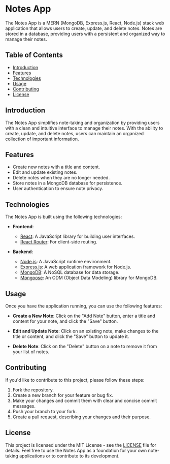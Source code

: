 # Notes App

The Notes App is a MERN (MongoDB, Express.js, React, Node.js) stack web application that allows users to create, update, and delete notes. Notes are stored in a database, providing users with a persistent and organized way to manage their notes.

## Table of Contents
- [Introduction](#introduction)
- [Features](#features)
- [Technologies](#technologies)
- [Usage](#usage)
- [Contributing](#contributing)
- [License](#license)

## Introduction

The Notes App simplifies note-taking and organization by providing users with a clean and intuitive interface to manage their notes. With the ability to create, update, and delete notes, users can maintain an organized collection of important information.

## Features

- Create new notes with a title and content.
- Edit and update existing notes.
- Delete notes when they are no longer needed.
- Store notes in a MongoDB database for persistence.
- User authentication to ensure note privacy.

## Technologies

The Notes App is built using the following technologies:

- **Frontend**:
  - [React](https://reactjs.org/): A JavaScript library for building user interfaces.
  - [React Router](https://reactrouter.com/): For client-side routing.
 

- **Backend**:
  - [Node.js](https://nodejs.org/): A JavaScript runtime environment.
  - [Express.js](https://expressjs.com/): A web application framework for Node.js.
  - [MongoDB](https://www.mongodb.com/): A NoSQL database for data storage.
  - [Mongoose](https://mongoosejs.com/): An ODM (Object Data Modeling) library for MongoDB.




## Usage

Once you have the application running, you can use the following features:

- **Create a New Note**: Click on the "Add Note" button, enter a title and content for your note, and click the "Save" button.

- **Edit and Update Note**: Click on an existing note, make changes to the title or content, and click the "Save" button to update it.

- **Delete Note**: Click on the "Delete" button on a note to remove it from your list of notes.

## Contributing

If you'd like to contribute to this project, please follow these steps:

1. Fork the repository.
2. Create a new branch for your feature or bug fix.
3. Make your changes and commit them with clear and concise commit messages.
4. Push your branch to your fork.
5. Create a pull request, describing your changes and their purpose.

## License

This project is licensed under the MIT License - see the [LICENSE](LICENSE) file for details. Feel free to use the Notes App as a foundation for your own note-taking applications or to contribute to its development.


